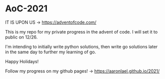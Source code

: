 # AoC-2021

IT IS UPON US -> https://adventofcode.com/

This is my repo for my private progress in the advent of code.  I will set it to public on 12/26.

I'm intending to initially write python solutions, then write go solutions later in the same day to further my learning of go.

Happy Holidays!

Follow my progress on my github pages! -> https://aaronlael.github.io/2021/


